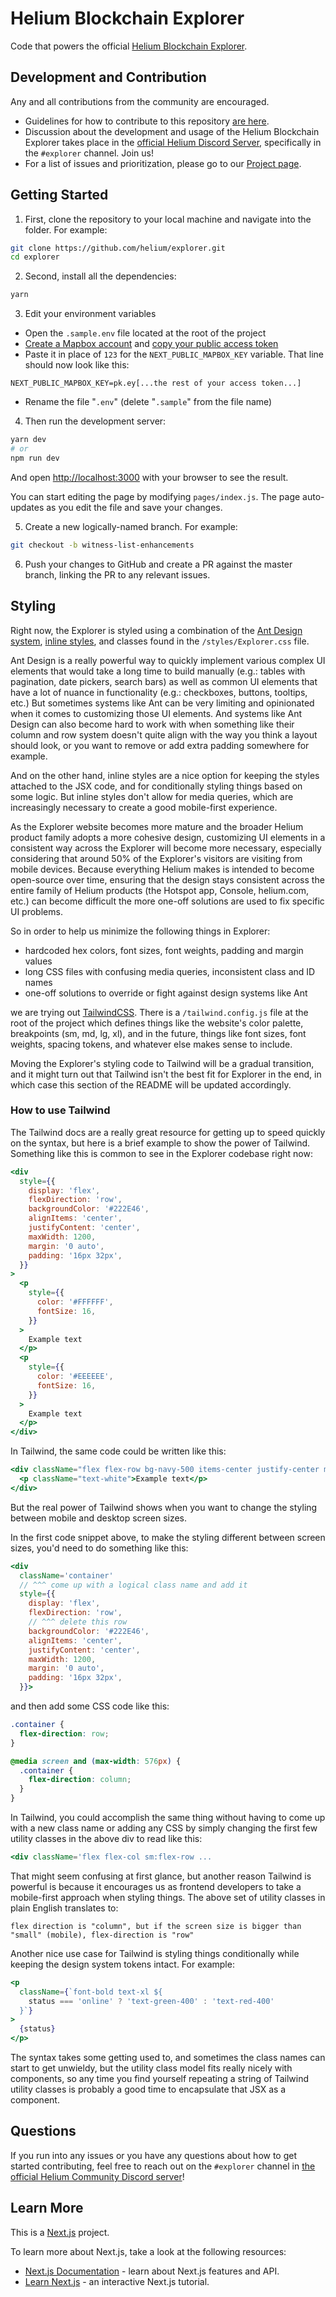 # Helium Blockchain Explorer

Code that powers the official [Helium Blockchain Explorer](https://explorer.cfidev.org/).

## Development and Contribution

Any and all contributions from the community are encouraged.

- Guidelines for how to contribute to this repository [are here](https://github.com/helium/explorer/blob/master/CONTRIBUTING.md).
- Discussion about the development and usage of the Helium Blockchain Explorer takes place in the [official Helium Discord Server](https://discord.gg/helium), specifically in the `#explorer` channel. Join us!
- For a list of issues and prioritization, please go to our [Project page](https://github.com/orgs/helium/projects/9).

## Getting Started

1. First, clone the repository to your local machine and navigate into the folder. For example:

```bash
git clone https://github.com/helium/explorer.git
cd explorer
```

2. Second, install all the dependencies:

```bash
yarn
```

3. Edit your environment variables

- Open the `.sample.env` file located at the root of the project
- [Create a Mapbox account](https://account.mapbox.com/auth/signup/) and [copy your public access token](https://account.mapbox.com/access-tokens/)
- Paste it in place of `123` for the `NEXT_PUBLIC_MAPBOX_KEY` variable. That line should now look like this:

```
NEXT_PUBLIC_MAPBOX_KEY=pk.ey[...the rest of your access token...]
```

- Rename the file "`.env`" (delete "`.sample`" from the file name)

4. Then run the development server:

```bash
yarn dev
# or
npm run dev
```

And open [http://localhost:3000](http://localhost:3000) with your browser to see the result.

You can start editing the page by modifying `pages/index.js`. The page auto-updates as you edit the file and save your changes.

5. Create a new logically-named branch. For example:

```bash
git checkout -b witness-list-enhancements
```

6. Push your changes to GitHub and create a PR against the master branch, linking the PR to any relevant issues.

## Styling

Right now, the Explorer is styled using a combination of the [Ant Design system](https://ant.design), [inline styles](https://www.w3schools.com/react/react_css.asp), and classes found in the `/styles/Explorer.css` file.

Ant Design is a really powerful way to quickly implement various complex UI elements that would take a long time to build manually (e.g.: tables with pagination, date pickers, search bars) as well as common UI elements that have a lot of nuance in functionality (e.g.: checkboxes, buttons, tooltips, etc.) But sometimes systems like Ant can be very limiting and opinionated when it comes to customizing those UI elements. And systems like Ant Design can also become hard to work with when something like their column and row system doesn't quite align with the way you think a layout should look, or you want to remove or add extra padding somewhere for example.

And on the other hand, inline styles are a nice option for keeping the styles attached to the JSX code, and for conditionally styling things based on some logic. But inline styles don't allow for media queries, which are increasingly necessary to create a good mobile-first experience.

As the Explorer website becomes more mature and the broader Helium product family adopts a more cohesive design, customizing UI elements in a consistent way across the Explorer will become more necessary, especially considering that around 50% of the Explorer's visitors are visiting from mobile devices. Because everything Helium makes is intended to become open-source over time, ensuring that the design stays consistent across the entire family of Helium products (the Hotspot app, Console, helium.com, etc.) can become difficult the more one-off solutions are used to fix specific UI problems.

So in order to help us minimize the following things in Explorer:

- hardcoded hex colors, font sizes, font weights, padding and margin values
- long CSS files with confusing media queries, inconsistent class and ID names
- one-off solutions to override or fight against design systems like Ant

we are trying out [TailwindCSS](https://tailwindcss.com/). There is a `/tailwind.config.js` file at the root of the project which defines things like the website's color palette, breakpoints (sm, md, lg, xl), and in the future, things like font sizes, font weights, spacing tokens, and whatever else makes sense to include.

Moving the Explorer's styling code to Tailwind will be a gradual transition, and it might turn out that Tailwind isn't the best fit for Explorer in the end, in which case this section of the README will be updated accordingly.

### How to use Tailwind

The Tailwind docs are a really great resource for getting up to speed quickly on the syntax, but here is a brief example to show the power of Tailwind. Something like this is common to see in the Explorer codebase right now:

```jsx
<div
  style={{
    display: 'flex',
    flexDirection: 'row',
    backgroundColor: '#222E46',
    alignItems: 'center',
    justifyContent: 'center',
    maxWidth: 1200,
    margin: '0 auto',
    padding: '16px 32px',
  }}
>
  <p
    style={{
      color: '#FFFFFF',
      fontSize: 16,
    }}
  >
    Example text
  </p>
  <p
    style={{
      color: '#EEEEEE',
      fontSize: 16,
    }}
  >
    Example text
  </p>
</div>
```

In Tailwind, the same code could be written like this:

```jsx
<div className="flex flex-row bg-navy-500 items-center justify-center max-w-xl mx-auto py-4 px-8">
  <p className="text-white">Example text</p>
</div>
```

But the real power of Tailwind shows when you want to change the styling between mobile and desktop screen sizes.

In the first code snippet above, to make the styling different between screen sizes, you'd need to do something like this:

```jsx
<div
  className='container'
  // ^^^ come up with a logical class name and add it
  style={{
    display: 'flex',
    flexDirection: 'row',
    // ^^^ delete this row
    backgroundColor: '#222E46',
    alignItems: 'center',
    justifyContent: 'center',
    maxWidth: 1200,
    margin: '0 auto',
    padding: '16px 32px',
  }}>
```

and then add some CSS code like this:

```css
.container {
  flex-direction: row;
}

@media screen and (max-width: 576px) {
  .container {
    flex-direction: column;
  }
}
```

In Tailwind, you could accomplish the same thing without having to come up with a new class name or adding any CSS by simply changing the first few utility classes in the above div to read like this:

```jsx
<div className='flex flex-col sm:flex-row ...
```

That might seem confusing at first glance, but another reason Tailwind is powerful is because it encourages us as frontend developers to take a mobile-first approach when styling things. The above set of utility classes in plain English translates to:

```
flex direction is "column", but if the screen size is bigger than "small" (mobile), flex-direction is "row"
```

Another nice use case for Tailwind is styling things conditionally while keeping the design system tokens intact. For example:

```jsx
<p
  className={`font-bold text-xl ${
    status === 'online' ? 'text-green-400' : 'text-red-400'
  }`}
>
  {status}
</p>
```

The syntax takes some getting used to, and sometimes the class names can start to get unwieldy, but the utility class model fits really nicely with components, so any time you find yourself repeating a string of Tailwind utility classes is probably a good time to encapsulate that JSX as a component.

## Questions

If you run into any issues or you have any questions about how to get started contributing, feel free to reach out on the `#explorer` channel in [the official Helium Community Discord server](http://discord.gg/helium)!

## Learn More

This is a [Next.js](https://nextjs.org/) project.

To learn more about Next.js, take a look at the following resources:

- [Next.js Documentation](https://nextjs.org/docs) - learn about Next.js features and API.
- [Learn Next.js](https://nextjs.org/learn) - an interactive Next.js tutorial.
